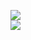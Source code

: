 [![](https://img.shields.io/badge/Made%20With-Github%20Spray-lightgrey.svg?style=for-the-badge&logo=github)](https://github.com/Annihil/github-spray#8872)  
[![](https://i.imgur.com/2DrTn0Z.gif)](https://github.com/Annihil/github-spray)